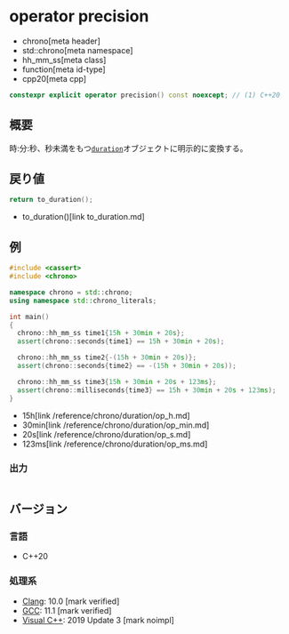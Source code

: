 # operator precision
* chrono[meta header]
* std::chrono[meta namespace]
* hh_mm_ss[meta class]
* function[meta id-type]
* cpp20[meta cpp]

```cpp
constexpr explicit operator precision() const noexcept; // (1) C++20
```

## 概要
時:分:秒、秒未満をもつ[`duration`](/reference/chrono/duration.md)オブジェクトに明示的に変換する。


## 戻り値
```cpp
return to_duration();
```
* to_duration()[link to_duration.md]


## 例
```cpp example
#include <cassert>
#include <chrono>

namespace chrono = std::chrono;
using namespace std::chrono_literals;

int main()
{
  chrono::hh_mm_ss time1{15h + 30min + 20s};
  assert(chrono::seconds{time1} == 15h + 30min + 20s);

  chrono::hh_mm_ss time2{-(15h + 30min + 20s)};
  assert(chrono::seconds{time2} == -(15h + 30min + 20s));

  chrono::hh_mm_ss time3{15h + 30min + 20s + 123ms};
  assert(chrono::milliseconds{time3} == 15h + 30min + 20s + 123ms);
}
```
* 15h[link /reference/chrono/duration/op_h.md]
* 30min[link /reference/chrono/duration/op_min.md]
* 20s[link /reference/chrono/duration/op_s.md]
* 123ms[link /reference/chrono/duration/op_ms.md]

### 出力
```
```

## バージョン
### 言語
- C++20

### 処理系
- [Clang](/implementation.md#clang): 10.0 [mark verified]
- [GCC](/implementation.md#gcc): 11.1 [mark verified]
- [Visual C++](/implementation.md#visual_cpp): 2019 Update 3 [mark noimpl]

